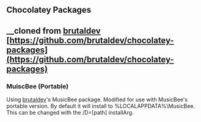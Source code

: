 ## Chocolatey Packages
__cloned from [brutaldev](https://github.com/brutaldev) [https://github.com/brutaldev/chocolatey-packages](https://github.com/brutaldev/chocolatey-packages)
---

### MuiscBee (Portable)
Using [brutaldev](https://github.com/brutaldev)'s MusicBee package. Modified for use with MusicBee's portable version. By default it will install to %LOCALAPPDATA%\MusicBee. This can be changed with the /D=[path] installArg.
